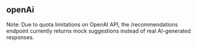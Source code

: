 ## openAi
Note: Due to quota limitations on OpenAI API, the /recommendations endpoint currently returns mock suggestions instead of real AI-generated responses.
